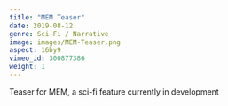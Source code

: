 ```yaml
---
title: "MEM Teaser"
date: 2019-08-12
genre: Sci-Fi / Narrative
image: images/MEM-Teaser.png
aspect: 16by9
vimeo_id: 300877386
weight: 1
---
```

Teaser for MEM, a sci-fi feature currently in development
